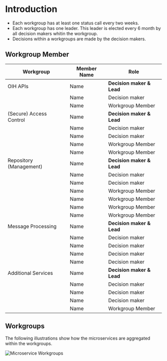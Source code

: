 # Introduction

- Each workgroup has at least one status call every two weeks.
- Each workgroup has one leader. This leader is elected every 6 month by all decision makers whitin the workgroup.
- Decisions within a workgroups are made by the decision makers.

## Workgroup Member

| Workgroup  | Member Name | Role |
| ------------- | ------------- | ------------- |
| OIH APIs  | Name  | **Decision maker & Lead**  |
|  | Name  | Decision maker  |
|  | Name  | Workgroup Member  |
| (Secure) Access Control | Name  | **Decision maker & Lead**  |
|  | Name  | Decision maker  |
|  | Name  | Decision maker  |
|  | Name  | Workgroup Member |
|  | Name  | Workgroup Member  |
|  Repository (Management)| Name  | **Decision maker & Lead**  |
|  | Name  | Decision maker |
|  | Name | Decision maker  |
|  | Name  | Workgroup Member  |
|  | Name | Workgroup Member  |
|  | Name  | Workgroup Member  |
|  | Name  | Workgroup Member  |
| Message Processing | Name  | **Decision maker & Lead**  |
|  | Name  | Decision maker  |
|  | Name  | Decision maker  |
|  | Name  | Decision maker  |
|  | Name  | Decision maker  |
| Additional Services | Name  | **Decision maker & Lead**  |
|  | Name  | Decision maker  |
|  | Name  | Decision maker  |
|  | Name  | Decision maker  |
|  | Name  | Workgroup Member  |

## Workgroups

The following illustrations show how the microservices are aggregated within the workgroups.

![Microservice Workgroups](https://github.com/openintegrationhub/Microservices/blob/master/Source/OIH%20Workgroups.png)
